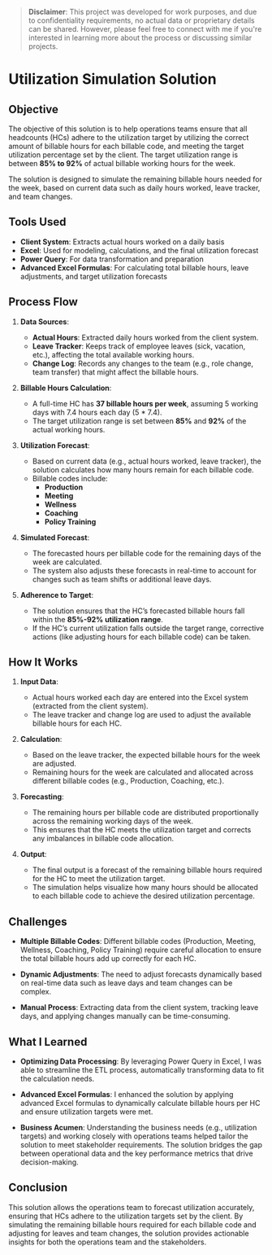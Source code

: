 > **Disclaimer**: This project was developed for work purposes, and due to confidentiality requirements, no actual data or proprietary details can be shared. However, please feel free to connect with me if you're interested in learning more about the process or discussing similar projects.


# Utilization Simulation Solution

## **Objective**

The objective of this solution is to help operations teams ensure that all headcounts (HCs) adhere to the utilization target by utilizing the correct amount of billable hours for each billable code, and meeting the target utilization percentage set by the client. The target utilization range is between **85% to 92%** of actual billable working hours for the week.

The solution is designed to simulate the remaining billable hours needed for the week, based on current data such as daily hours worked, leave tracker, and team changes.

## **Tools Used**

- **Client System**: Extracts actual hours worked on a daily basis
- **Excel**: Used for modeling, calculations, and the final utilization forecast
- **Power Query**: For data transformation and preparation
- **Advanced Excel Formulas**: For calculating total billable hours, leave adjustments, and target utilization forecasts

## **Process Flow**

1. **Data Sources**: 
    - **Actual Hours**: Extracted daily hours worked from the client system.
    - **Leave Tracker**: Keeps track of employee leaves (sick, vacation, etc.), affecting the total available working hours.
    - **Change Log**: Records any changes to the team (e.g., role change, team transfer) that might affect the billable hours.
  
2. **Billable Hours Calculation**:
    - A full-time HC has **37 billable hours per week**, assuming 5 working days with 7.4 hours each day (5 * 7.4).
    - The target utilization range is set between **85%** and **92%** of the actual working hours.

3. **Utilization Forecast**:
    - Based on current data (e.g., actual hours worked, leave tracker), the solution calculates how many hours remain for each billable code.
    - Billable codes include:
      - **Production**
      - **Meeting**
      - **Wellness**
      - **Coaching**
      - **Policy Training**
  
4. **Simulated Forecast**:
    - The forecasted hours per billable code for the remaining days of the week are calculated.
    - The system also adjusts these forecasts in real-time to account for changes such as team shifts or additional leave days.

5. **Adherence to Target**:
    - The solution ensures that the HC’s forecasted billable hours fall within the **85%-92% utilization range**.
    - If the HC’s current utilization falls outside the target range, corrective actions (like adjusting hours for each billable code) can be taken.

## **How It Works**

1. **Input Data**: 
    - Actual hours worked each day are entered into the Excel system (extracted from the client system).
    - The leave tracker and change log are used to adjust the available billable hours for each HC.
  
2. **Calculation**: 
    - Based on the leave tracker, the expected billable hours for the week are adjusted.
    - Remaining hours for the week are calculated and allocated across different billable codes (e.g., Production, Coaching, etc.).
  
3. **Forecasting**: 
    - The remaining hours per billable code are distributed proportionally across the remaining working days of the week.
    - This ensures that the HC meets the utilization target and corrects any imbalances in billable code allocation.

4. **Output**:
    - The final output is a forecast of the remaining billable hours required for the HC to meet the utilization target.
    - The simulation helps visualize how many hours should be allocated to each billable code to achieve the desired utilization percentage.

## **Challenges**

- **Multiple Billable Codes**: Different billable codes (Production, Meeting, Wellness, Coaching, Policy Training) require careful allocation to ensure the total billable hours add up correctly for each HC.
  
- **Dynamic Adjustments**: The need to adjust forecasts dynamically based on real-time data such as leave days and team changes can be complex.
  
- **Manual Process**: Extracting data from the client system, tracking leave days, and applying changes manually can be time-consuming.

## **What I Learned**

- **Optimizing Data Processing**: By leveraging Power Query in Excel, I was able to streamline the ETL process, automatically transforming data to fit the calculation needs.
  
- **Advanced Excel Formulas**: I enhanced the solution by applying advanced Excel formulas to dynamically calculate billable hours per HC and ensure utilization targets were met.
  
- **Business Acumen**: Understanding the business needs (e.g., utilization targets) and working closely with operations teams helped tailor the solution to meet stakeholder requirements. The solution bridges the gap between operational data and the key performance metrics that drive decision-making.

## **Conclusion**

This solution allows the operations team to forecast utilization accurately, ensuring that HCs adhere to the utilization targets set by the client. By simulating the remaining billable hours required for each billable code and adjusting for leaves and team changes, the solution provides actionable insights for both the operations team and the stakeholders.

